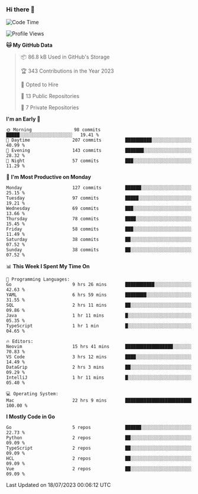 ### Hi there 👋
<!--![visitors](https://visitor-badge.glitch.me/badge?page_id=d0zingcat)-->
<!--
**d0zingcat/d0zingcat** is a ✨ _special_ ✨ repository because its `README.md` (this file) appears on your GitHub profile.

Here are some ideas to get you started:

- 🔭 I’m currently working on ...
- 🌱 I’m currently learning ...
- 👯 I’m looking to collaborate on ...
- 🤔 I’m looking for help with ...
- 💬 Ask me about ...
- 📫 How to reach me: ...
- 😄 Pronouns: ...
- ⚡ Fun fact: ...
-->
<!--START_SECTION:waka-->
![Code Time](http://img.shields.io/badge/Code%20Time-2%2C846%20hrs%204%20mins-blue)

![Profile Views](http://img.shields.io/badge/Profile%20Views-0-blue)

**🐱 My GitHub Data** 

> 📦 86.8 kB Used in GitHub's Storage 
 > 
> 🏆 343 Contributions in the Year 2023
 > 
> 💼 Opted to Hire
 > 
> 📜 13 Public Repositories 
 > 
> 🔑 7 Private Repositories 
 > 
**I'm an Early 🐤** 

```text
🌞 Morning                98 commits          █████░░░░░░░░░░░░░░░░░░░░   19.41 % 
🌆 Daytime                207 commits         ██████████░░░░░░░░░░░░░░░   40.99 % 
🌃 Evening                143 commits         ███████░░░░░░░░░░░░░░░░░░   28.32 % 
🌙 Night                  57 commits          ███░░░░░░░░░░░░░░░░░░░░░░   11.29 % 
```
📅 **I'm Most Productive on Monday** 

```text
Monday                   127 commits         ██████░░░░░░░░░░░░░░░░░░░   25.15 % 
Tuesday                  97 commits          █████░░░░░░░░░░░░░░░░░░░░   19.21 % 
Wednesday                69 commits          ███░░░░░░░░░░░░░░░░░░░░░░   13.66 % 
Thursday                 78 commits          ████░░░░░░░░░░░░░░░░░░░░░   15.45 % 
Friday                   58 commits          ███░░░░░░░░░░░░░░░░░░░░░░   11.49 % 
Saturday                 38 commits          ██░░░░░░░░░░░░░░░░░░░░░░░   07.52 % 
Sunday                   38 commits          ██░░░░░░░░░░░░░░░░░░░░░░░   07.52 % 
```


📊 **This Week I Spent My Time On** 

```text
💬 Programming Languages: 
Go                       9 hrs 26 mins       ███████████░░░░░░░░░░░░░░   42.63 % 
YAML                     6 hrs 59 mins       ████████░░░░░░░░░░░░░░░░░   31.55 % 
SQL                      2 hrs 11 mins       ██░░░░░░░░░░░░░░░░░░░░░░░   09.86 % 
Java                     1 hr 11 mins        █░░░░░░░░░░░░░░░░░░░░░░░░   05.35 % 
TypeScript               1 hr 1 min          █░░░░░░░░░░░░░░░░░░░░░░░░   04.65 % 

🔥 Editors: 
Neovim                   15 hrs 41 mins      ██████████████████░░░░░░░   70.83 % 
VS Code                  3 hrs 12 mins       ████░░░░░░░░░░░░░░░░░░░░░   14.49 % 
DataGrip                 2 hrs 3 mins        ██░░░░░░░░░░░░░░░░░░░░░░░   09.29 % 
IntelliJ                 1 hr 11 mins        █░░░░░░░░░░░░░░░░░░░░░░░░   05.40 % 

💻 Operating System: 
Mac                      22 hrs 9 mins       █████████████████████████   100.00 % 
```

**I Mostly Code in Go** 

```text
Go                       5 repos             ██████░░░░░░░░░░░░░░░░░░░   22.73 % 
Python                   2 repos             ██░░░░░░░░░░░░░░░░░░░░░░░   09.09 % 
TypeScript               2 repos             ██░░░░░░░░░░░░░░░░░░░░░░░   09.09 % 
HCL                      2 repos             ██░░░░░░░░░░░░░░░░░░░░░░░   09.09 % 
Vue                      2 repos             ██░░░░░░░░░░░░░░░░░░░░░░░   09.09 % 
```




 Last Updated on 18/07/2023 00:06:12 UTC
<!--END_SECTION:waka-->

